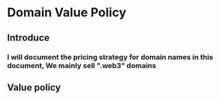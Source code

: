 # Domain Value Policy

## Introduce

###  I will document the pricing strategy for domain names in this document, We mainly sell ".web3" domains

## Value policy

###